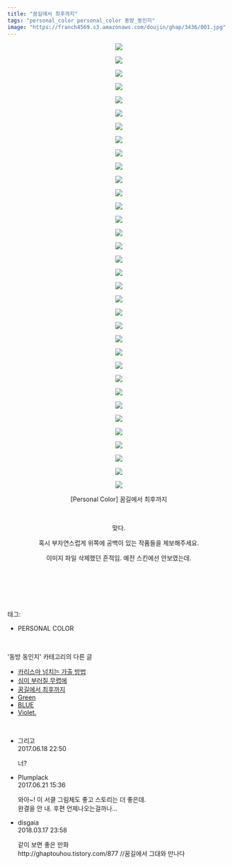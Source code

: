 ```yaml
---
title: "꿈길에서 최후까지"
tags: "personal_color personal_color 동방_동인지"
image: "https://franch4569.s3.amazonaws.com/doujin/ghap/3436/001.jpg"
---
```

<div class="article">
<p style="text-align: center; clear: none; float: none;"><img src="{{ site.imgserver2 }}/ghap/3436/001.jpg"/></p>
<p style="text-align: center; clear: none; float: none;"><img src="{{ site.imgserver2 }}/ghap/3436/002.jpg"/></p>
<p style="text-align: center; clear: none; float: none;"><img src="{{ site.imgserver2 }}/ghap/3436/003.jpg"/></p>
<p style="text-align: center; clear: none; float: none;"><img src="{{ site.imgserver2 }}/ghap/3436/004.jpg"/></p>
<p style="text-align: center; clear: none; float: none;"><img src="{{ site.imgserver2 }}/ghap/3436/005.jpg"/></p>
<p style="text-align: center; clear: none; float: none;"><img src="{{ site.imgserver2 }}/ghap/3436/006.jpg"/></p>
<p style="text-align: center; clear: none; float: none;"><img src="{{ site.imgserver2 }}/ghap/3436/007.jpg"/></p>
<p style="text-align: center; clear: none; float: none;"><img src="{{ site.imgserver2 }}/ghap/3436/008.jpg"/></p>
<p style="text-align: center; clear: none; float: none;"><img src="{{ site.imgserver2 }}/ghap/3436/009.jpg"/></p>
<p style="text-align: center; clear: none; float: none;"><img src="{{ site.imgserver2 }}/ghap/3436/010.jpg"/></p>
<p style="text-align: center; clear: none; float: none;"><img src="{{ site.imgserver2 }}/ghap/3436/011.jpg"/></p>
<p style="text-align: center; clear: none; float: none;"><img src="{{ site.imgserver2 }}/ghap/3436/012.jpg"/></p>
<p style="text-align: center; clear: none; float: none;"><img src="{{ site.imgserver2 }}/ghap/3436/013.jpg"/></p>
<p style="text-align: center; clear: none; float: none;"><img src="{{ site.imgserver2 }}/ghap/3436/014.jpg"/></p>
<p style="text-align: center; clear: none; float: none;"><img src="{{ site.imgserver2 }}/ghap/3436/015.jpg"/></p>
<p style="text-align: center; clear: none; float: none;"><img src="{{ site.imgserver2 }}/ghap/3436/016.jpg"/></p>
<p style="text-align: center; clear: none; float: none;"><img src="{{ site.imgserver2 }}/ghap/3436/017.jpg"/></p>
<p style="text-align: center; clear: none; float: none;"><img src="{{ site.imgserver2 }}/ghap/3436/018.jpg"/></p>
<p style="text-align: center; clear: none; float: none;"><img src="{{ site.imgserver2 }}/ghap/3436/019.jpg"/></p>
<p style="text-align: center; clear: none; float: none;"><img src="{{ site.imgserver2 }}/ghap/3436/020.jpg"/></p>
<p style="text-align: center; clear: none; float: none;"><img src="{{ site.imgserver2 }}/ghap/3436/021.jpg"/></p>
<p style="text-align: center; clear: none; float: none;"><img src="{{ site.imgserver2 }}/ghap/3436/022.jpg"/></p>
<p style="text-align: center; clear: none; float: none;"><img src="{{ site.imgserver2 }}/ghap/3436/023.jpg"/></p>
<p style="text-align: center; clear: none; float: none;"><img src="{{ site.imgserver2 }}/ghap/3436/024.jpg"/></p>
<p style="text-align: center; clear: none; float: none;"><img src="{{ site.imgserver2 }}/ghap/3436/025.jpg"/></p>
<p style="text-align: center; clear: none; float: none;"><img src="{{ site.imgserver2 }}/ghap/3436/026.jpg"/></p>
<p style="text-align: center; clear: none; float: none;"><img src="{{ site.imgserver2 }}/ghap/3436/027.jpg"/></p>
<p style="text-align: center; clear: none; float: none;"><img src="{{ site.imgserver2 }}/ghap/3436/028.jpg"/></p>
<p style="text-align: center; clear: none; float: none;"><img src="{{ site.imgserver2 }}/ghap/3436/029.jpg"/></p>
<p style="text-align: center; clear: none; float: none;"><img src="{{ site.imgserver2 }}/ghap/3436/030.jpg"/></p>
<p style="text-align: center; clear: none; float: none;"><img src="{{ site.imgserver2 }}/ghap/3436/031.jpg"/></p>
<p style="text-align: center; clear: none; float: none;"><img src="{{ site.imgserver2 }}/ghap/3436/032.jpg"/></p>
<p style="text-align: center; clear: none; float: none;"><img src="{{ site.imgserver2 }}/ghap/3436/033.jpg"/></p>
<p style="text-align: center; clear: none; float: none;"><img src="{{ site.imgserver2 }}/ghap/3436/034.jpg"/></p>
<p style="text-align: center; clear: none; float: none;">[Personal Color] 꿈길에서 최후까지</p>
<p style="text-align: center; clear: none; float: none;"><br/></p>
<p style="text-align: center; clear: none; float: none;">맞다.</p>
<p style="text-align: center; clear: none; float: none;">혹시 부자연스럽게 위쪽에 공백이 있는 작품들을 제보해주세요.</p>
<p style="text-align: center; clear: none; float: none;">이미지 파일 삭제했던 흔적임. 예전 스킨에선 안보였는데.</p>
<p style="text-align: center; clear: none; float: none;"><br/></p>
<p><br/></p>
</div><br/>
<div class="tagTrail">
<p>태그: </p>
<ul>
<li>PERSONAL COLOR</li>
</ul>
</div><br/>
<div class="another">
<p>'동방 동인지' 카테고리의 다른 글</p>
<ul>
<li><a href="/ghap_3439">카리스마 넘치는 가출 방법</a></li>
<li><a href="/ghap_3437">심이 부러질 무렵에</a></li>
<li><a href="/ghap_3436">꿈길에서 최후까지</a></li>
<li><a href="/ghap_3419">Green</a></li>
<li><a href="/ghap_3418">BLUE</a></li>
<li><a href="/ghap_3417">Violet.</a></li>
</ul>
</div><br/>
<div class="cb_module cb_fluid">
<div class="cb_wrt cb_profile">
<div class="comment">
<ul>
<li class="cb_thumb_off" id="comment15016722">
<div class="cb_comment_area">
<div class="cb_info_area">
<div class="cb_section">
<span class="cb_nick_name">그리고</span>
</div>
<div class="cb_section">
<span class="cb_date">2017.06.18 22:50 </span>
</div>
</div>
<div class="cb_dsc_comment">
<p class="cb_dsc">
											너?
										</p>
</div>
</div></li>
<li class="cb_thumb_off" id="comment15019007">
<div class="cb_comment_area">
<div class="cb_info_area">
<div class="cb_section">
<span class="cb_nick_name">Plumplack</span>
</div>
<div class="cb_section">
<span class="cb_date">2017.06.21 15:36 </span>
</div>
</div>
<div class="cb_dsc_comment">
<p class="cb_dsc">
											와아~!  이 서클 그림체도 좋고 스토리는 더 좋은데.<br/>
완결을 안 내.     후편 언제나오는걸까나...
										</p>
</div>
</div></li>
<li class="cb_thumb_off" id="comment15220971">
<div class="cb_comment_area">
<div class="cb_info_area">
<div class="cb_section">
<span class="cb_nick_name">disgaia</span>
</div>
<div class="cb_section">
<span class="cb_date">2018.03.17 23:58 </span>
</div>
</div>
<div class="cb_dsc_comment">
<p class="cb_dsc">
											같이 보면 좋은 만화<br/>
http://ghaptouhou.tistory.com/877 //꿈길에서 그대와 만나다
										</p>
</div>
</div></li>
</ul>
</div>
</div><!-- commentList close -->
</div><br/>
